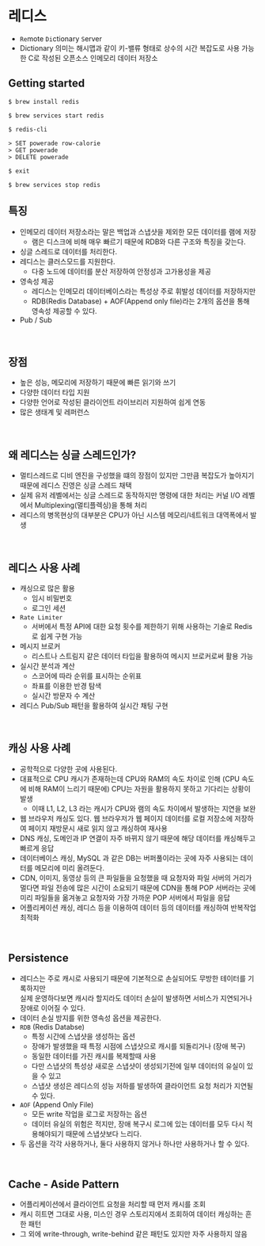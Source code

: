 # 레디스
- `Re`mote `Di`ctionary `S`erver
- Dictionary 의미는 해시맵과 같이 키-밸류 형태로 상수의 시간 복잡도로 사용 가능한 C로 작성된 오픈소스 인메모리 데이터 저장소

## Getting started
```shell
$ brew install redis

$ brew services start redis

$ redis-cli

> SET powerade row-calorie
> GET powerade
> DELETE powerade

$ exit 

$ brew services stop redis
```

## 특징
- 인메모리 데이터 저장소라는 말은 백업과 스냅샷을 제외한 모든 데이터를 램에 저장
  - 램은 디스크에 비해 매우 빠르기 때문에 RDB와 다른 구조와 특징을 갖는다.
- 싱글 스레드로 데이터를 처리한다.
- 레디스는 클러스모드를 지원한다.
  - 다중 노드에 데이터를 분산 저장하여 안정성과 고가용성을 제공
- 영속성 제공
  - 레디스는 인메모리 데이터베이스라는 특성상 주로 휘발성 데이터를 저장하지만  
  - RDB(Redis Database) + AOF(Append only file)라는 2개의 옵션을 통해 영속성 제공할 수 있다.
- Pub / Sub

<br>

## 장점
- 높은 성능, 메모리에 저장하기 때문에 빠른 읽기와 쓰기
- 다양한 데이터 타입 지원
- 다양한 언어로 작성된 클라이언트 라이브리러 지원하여 쉽게 연동
- 많은 생태계 및 레퍼런스

<br>

## 왜 레디스는 싱글 스레드인가?
- 멀티스레드로 디비 엔진을 구성했을 떄의 장점이 있지만 그만큼 복잡도가 높아지기 때문에 레디스 진영은 싱글 스레드 채택
- 실제 유저 레벨에서는 싱글 스레드로 동작하지만 명령에 대한 처리는 커널 I/O 레벨에서 Multiplexing(멀티플렉싱)을 통해 처리
- 레디스의 병목현상의 대부분은 CPU가 아닌 시스템 메모리/네트워크 대역폭에서 발생

<br>

## 레디스 사용 사례
- 캐싱으로 많은 활용
  - 임시 비밀번호
  - 로그인 세션
- `Rate Limiter`
  - 서버에서 특정 API에 대한 요청 횟수를 제한하기 위해 사용하는 기술로 Redis로 쉽게 구현 가능
- 메시지 브로커
  - 리스트나 스트림지 같은 데이터 타입을 활용하여 메시지 브로커로써 활용 가능
- 실시간 분석과 계산
  - 스코어에 따라 순위를 표시하는 순위표
  - 좌표를 이용한 반경 탐색
  - 실시간 방문자 수 계산
- 레디스 Pub/Sub 패턴을 활용하여 실시간 채팅 구현

<br>

## 캐싱 사용 사례
- 공학적으로 다양한 곳에 사용된다.
- 대표적으로 CPU 캐시가 존재하는데 CPU와 RAM의 속도 차이로 인해 (CPU 속도에 비해 RAM이 느리기 때문에) CPU는 자원을 활용하지 못하고 기다리는 상황이 발생
  - 이때 L1, L2, L3 라는 캐시가 CPU와 램의 속도 차이에서 발생하는 지연을 보완
- 웹 브라우저 캐싱도 있다. 웹 브라우저가 웹 페이지 데이터를 로컬 저장소에 저장하여 페이지 재방문시 새로 읽지 않고 캐싱하여 재사용
- DNS 캐싱, 도메인과 IP 연결이 자주 바뀌지 않기 때문에 해당 데이터를 캐싱해두고 빠르게 응답
- 데이터베이스 캐싱, MySQL 과 같은 DB는 버퍼풀이라는 곳에 자주 사용되는 데이터를 메모리에 미리 올려둔다.
- CDN, 이미지, 동영상 등의 큰 파일들을 요청했을 때 요청자와 파일 서버의 거리가 멀다면 파일 전송에 많은 시간이 소요되기 때문에 CDN을 통해 POP 서버라는 곳에 미리 파일들을 옮겨놓고 요청자와 가장 가까운 POP 서버에서 파일을 응답
- 어플리케이션 캐싱, 레디스 등을 이용하여 데이터 등의 데이터를 캐싱하여 반복작업 최적화

<br>


## Persistence
- 레디스는 주로 캐시로 사용되기 때문에 기본적으로 손실되어도 무방한 테이터를 기록하지만 <br>
실제 운영하다보면 캐시라 할지라도 데이터 손실이 발생하면 서비스가 지연되거나 장애로 이어질 수 있다. 
- 데이터 손실 방지를 위한 영속성 옵션을 제공한다.
- `RDB` (Redis Databse)
  - 특정 시간에 스냅샷을 생성하는 옵션
  - 장애가 발생했을 때 특정 시점에 스냅샷으로 캐시를 되돌리거나 (장애 복구)
  - 동일한 데이터를 가진 캐시를 복제할때 사용
  - 다만 스냅샷의 특성상 새로운 스냅샷이 생성되기전에 일부 데이터의 유실이 있을 수 있고 
  - 스냅샷 생성은 레디스의 성능 저하를 발생하여 클라이언트 요청 처리가 지연될 수 있다.
- `AOF` (Append Only File)
  - 모든 write 작업을 로그로 저장하는 옵션
  - 데이터 유실의 위험은 적지만, 장애 복구시 로그에 있는 데이터를 모두 다시 적용해야되기 때문에 스냅샷보다 느리다.
- 두 옵션을 각각 사용하거나, 둘다 사용하지 않거나 하나만 사용하거나 할 수 있다.

<br>

## Cache - Aside Pattern
- 어플리케이션에서 클라이언트 요청을 처리할 때 먼저 캐시를 조회
- 캐시 히트면 그대로 사용, 미스인 경우 스토리지에서 조회하여 데이터 캐싱하는 흔한 패턴
- 그 외에 write-through, write-behind 같은 패턴도 있지만 자주 사용하지 않음